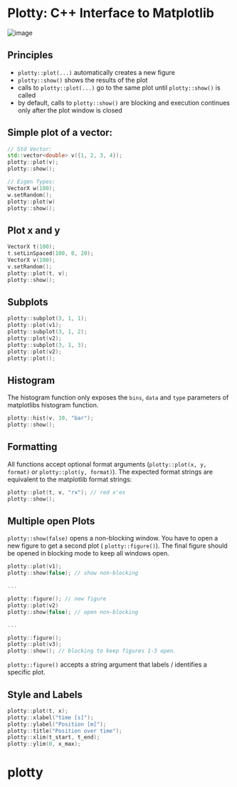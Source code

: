 # Plotty: C++ Interface to Matplotlib
![image](https://cloud.githubusercontent.com/assets/5616392/23658485/10cd0098-0343-11e7-95b5-46d899d6d70e.png)

## Principles

- `plotty::plot(...)` automatically creates a new figure
- `plotty::show()` shows the results of the plot
- calls to `plotty::plot(...)` go to the same plot until `plotty::show()` is called
- by default, calls to `plotty::show()` are blocking and execution continues only after the plot window is closed

## Simple plot of a vector:
```c++
// Std Vector:
std::vector<double> v({1, 2, 3, 4});
plotty::plot(v);
plotty::show();

// Eigen Types:
VectorX w(100);
w.setRandom();
plotty::plot(w)
plotty::show();
```

## Plot x and y
```c++
VectorX t(100);
t.setLinSpaced(100, 0, 20);
VectorX v(100);
v.setRandom();
plotty::plot(t, v);
plotty::show();
```

## Subplots
```c++
plotty::subplot(3, 1, 1);
plotty::plot(v1);
plotty::subplot(3, 1, 2);
plotty::plot(v2);
plotty::subplot(3, 1, 3);
plotty::plot(v2);
plotty::plot();
```

## Histogram

The histogram function only exposes the `bins`, `data` and `type` parameters of matplotlibs histogram function.
```c++
plotty::hist(v, 10, "bar");
plotty::show();
```

## Formatting

All functions accept optional format arguments (`plotty::plot(x, y, format)` or `plotty::plot(y, format)`). The
expected format strings are equivalent to the matplotlib format strings:
```c++
plotty::plot(t, v, "rx"); // red x'es
plotty::show();
```

## Multiple open Plots

`plotty::show(false)` opens a non-blocking window. You have to open a new figure to get a second plot ( `plotty::figure()`).
The final figure should be opened in blocking mode to keep all windows open.

```c++
plotty::plot(v1);
plotty::show(false); // show non-blocking

...

plotty::figure(); // new figure
plotty::plot(v2)
plotty::show(false); // open non-blocking

...

plotty::figure();
plotty::plot(v3);
plotty::show(); // blocking to keep figures 1-3 open.


```

`plotty::figure()` accepts a string argument that labels / identifies a specific plot. 

## Style and Labels

```c++
plotty::plot(t, x);
plotty::xlabel("time [s]");
plotty::ylabel("Position [m]");
plotty::title("Position over time");
plotty::xlim(t_start, t_end);
plotty::ylim(0, x_max);
```
# plotty
